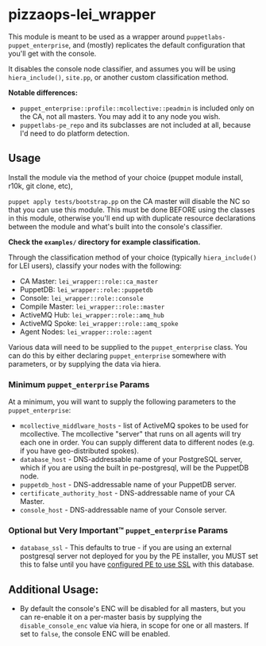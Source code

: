 # pizzaops-lei_wrapper

This module is meant to be used as a wrapper around `puppetlabs-puppet_enterprise`, and (mostly) replicates the default configuration that you'll get with the console.

It disables the console node classifier, and assumes you will be using `hiera_include()`, `site.pp`, or another custom classification method.

**Notable differences:**
 - `puppet_enterprise::profile::mcollective::peadmin` is included only on the CA, not all masters. You may add it to any node you wish.
 - `puppetlabs-pe_repo` and its subclasses are not included at all, because I'd need to do platform detection. 


## Usage

Install the module via the method of your choice (puppet module install, r10k, git clone, etc),

`puppet apply tests/bootstrap.pp` on the CA master will disable the NC so that you can use this module. This must be done BEFORE using the classes in this module, otherwise  you'll end up with duplicate resource declarations between the module and what's built into the console's classifier.

**Check the `examples/` directory for example classification.**

Through the classification method of your choice (typically `hiera_include()` for LEI users), classify your nodes with the following:

 - CA Master: `lei_wrapper::role::ca_master`
 - PuppetDB: `lei_wrapper::role::puppetdb`
 - Console: `lei_wrapper::role::console`
 - Compile Master: `lei_wrapper::role::master`
 - ActiveMQ Hub: `lei_wrapper::role::amq_hub` 
 - ActiveMQ Spoke: `lei_wrapper::role::amq_spoke`
 - Agent Nodes: `lei_wrapper::role::agent`

Various data will need to be supplied to the `puppet_enterprise` class. You can do this by either declaring `puppet_enterprise` somewhere with parameters, or by supplying the data via hiera.

### Minimum `puppet_enterprise` Params

At a minimum, you will want to supply the following parameters to the `puppet_enterprise`:

 * `mcollective_middlware_hosts` - list of ActiveMQ spokes to be used for mcollective. The mcollective "server" that runs on all agents will try each one in order. You can supply different data to different nodes (e.g. if you have geo-distributed spokes).
 * `database_host` - DNS-addressable name of your PostgreSQL server, which if you are using the built in pe-postgresql, will be the PuppetDB node.
 * `puppetdb_host` - DNS-addressable name of your PuppetDB server.
 * `certificate_authority_host` - DNS-addressable name of your CA Master.
 * `console_host` - DNS-addressable name of your Console server.


### Optional but Very Important™ `puppet_enterprise` Params
 * `database_ssl` - This defaults to true - if you are using an external postgresql server not deployed for you by the PE installer, you MUST set this to false until you have [configured PE to use SSL](https://docs.puppetlabs.com/pe/3.7/install_ssl_postgresql.html) with this database.

## Additional Usage:
 - By default the console's ENC will be disabled for all masters, but you can re-enable it on a per-master basis by supplying the `disable_console_enc` value via hiera, in scope for one or all masters. If set to `false`, the console ENC will be enabled.
